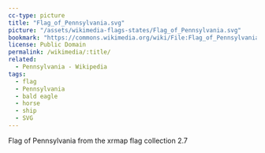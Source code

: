 ```yaml
---
cc-type: picture
title: "Flag_of_Pennsylvania.svg"
picture: "/assets/wikimedia-flags-states/Flag_of_Pennsylvania.svg"
bookmark: "https://commons.wikimedia.org/wiki/File:Flag_of_Pennsylvania.svg"
license: Public Domain
permalink: /wikimedia/:title/
related:
  - Pennsylvania - Wikipedia
tags:
  - flag
  - Pennsylvania
  - bald eagle
  - horse
  - ship
  - SVG
---
```

Flag of Pennsylvania from the xrmap flag collection 2.7
